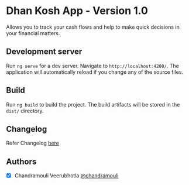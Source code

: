# Dhan Kosh App - Version 1.0

Allows you to track your cash flows and help to make quick decisions in your financial matters.

## Development server

Run `ng serve` for a dev server. Navigate to `http://localhost:4200/`. The application will automatically reload if you change any of the source files.

## Build

Run `ng build` to build the project. The build artifacts will be stored in the `dist/` directory.

## Changelog

Refer Changelog [here](CHANGELOG.md)

## Authors

- [x] Chandramouli Veerubhotla [@chandramouli]


[@chandramouli]:https://github.com/chandramouli-veerubhotla